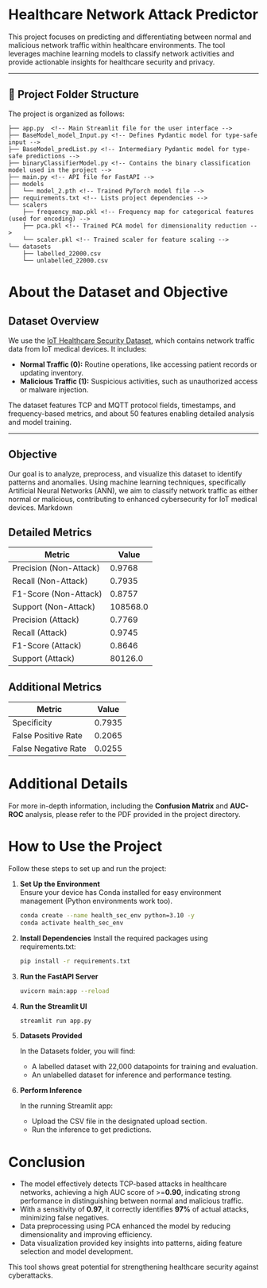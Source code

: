 # Healthcare Network Attack Predictor

This project focuses on predicting and differentiating between normal and malicious network traffic within healthcare environments. The tool leverages machine learning models to classify network activities and provide actionable insights for healthcare security and privacy.

---

## 📂 Project Folder Structure

The project is organized as follows:

```
├── app.py  <!-- Main Streamlit file for the user interface -->
├── BaseModel_model_Input.py <!-- Defines Pydantic model for type-safe input -->
├── BaseModel_predList.py <!-- Intermediary Pydantic model for type-safe predictions -->
├── binaryClassifierModel.py <!-- Contains the binary classification model used in the project -->
├── main.py <!-- API file for FastAPI -->
├── models
│   └── model_2.pth <!-- Trained PyTorch model file -->
├── requirements.txt <!-- Lists project dependencies -->
└── scalers
    ├── frequency_map.pkl <!-- Frequency map for categorical features (used for encoding) -->
    ├── pca.pkl <!-- Trained PCA model for dimensionality reduction -->
    └── scaler.pkl <!-- Trained scaler for feature scaling -->
└── datasets
    ├── labelled_22000.csv
    └── unlabelled_22000.csv
```

# About the Dataset and Objective

## Dataset Overview

We use the [IoT Healthcare Security Dataset](https://www.kaggle.com/datasets/faisalmalik/iot-healthcare-security-dataset), which contains network traffic data from IoT medical devices. It includes:

- **Normal Traffic (0):** Routine operations, like accessing patient records or updating inventory.
- **Malicious Traffic (1):** Suspicious activities, such as unauthorized access or malware injection.

The dataset features TCP and MQTT protocol fields, timestamps, and frequency-based metrics, and about 50 features enabling detailed analysis and model training.

---

## Objective

Our goal is to analyze, preprocess, and visualize this dataset to identify patterns and anomalies. Using machine learning techniques, specifically Artificial Neural Networks (ANN), we aim to classify network traffic as either normal or malicious, contributing to enhanced cybersecurity for IoT medical devices.
Markdown

## Detailed Metrics

| Metric                 | Value    |
| ---------------------- | -------- |
| Precision (Non-Attack) | 0.9768   |
| Recall (Non-Attack)    | 0.7935   |
| F1-Score (Non-Attack)  | 0.8757   |
| Support (Non-Attack)   | 108568.0 |
| Precision (Attack)     | 0.7769   |
| Recall (Attack)        | 0.9745   |
| F1-Score (Attack)      | 0.8646   |
| Support (Attack)       | 80126.0  |

## Additional Metrics

| Metric              | Value  |
| ------------------- | ------ |
| Specificity         | 0.7935 |
| False Positive Rate | 0.2065 |
| False Negative Rate | 0.0255 |

# Additional Details

For more in-depth information, including the **Confusion Matrix** and **AUC-ROC** analysis, please refer to the PDF provided in the project directory.

# How to Use the Project

Follow these steps to set up and run the project:

1. **Set Up the Environment**  
   Ensure your device has Conda installed for easy environment management (Python environments work too).

   ```bash
   conda create --name health_sec_env python=3.10 -y
   conda activate health_sec_env

   ```

2. **Install Dependencies**
   Install the required packages using requirements.txt:

   ```bash
   pip install -r requirements.txt
   ```

3. **Run the FastAPI Server**

   ```bash
   uvicorn main:app --reload
   ```

4. **Run the Streamlit UI**

   ```bash
   streamlit run app.py
   ```

5. **Datasets Provided**

   In the Datasets folder, you will find:

   - A labelled dataset with 22,000 datapoints for training and evaluation.
   - An unlabelled dataset for inference and performance testing.

6. **Perform Inference**

   In the running Streamlit app:

   - Upload the CSV file in the designated upload section.
   - Run the inference to get predictions.


# Conclusion  

- The model effectively detects TCP-based attacks in healthcare networks, achieving a high AUC score of >=**0.90**, indicating strong performance in distinguishing between normal and malicious traffic.  
- With a sensitivity of **0.97**, it correctly identifies **97%** of actual attacks, minimizing false negatives.  
- Data preprocessing using PCA enhanced the model by reducing dimensionality and improving efficiency.  
- Data visualization provided key insights into patterns, aiding feature selection and model development.  

This tool shows great potential for strengthening healthcare security against cyberattacks.
